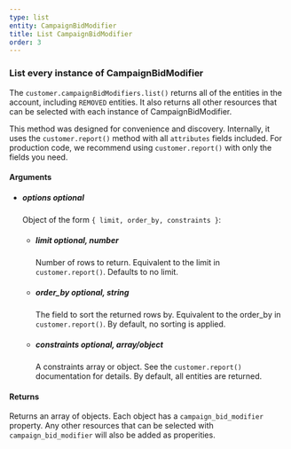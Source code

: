 ```yaml
---
type: list
entity: CampaignBidModifier 
title: List CampaignBidModifier 
order: 3
---
```


### List every instance of CampaignBidModifier 


The `customer.campaignBidModifiers.list()` returns all of the entities in the account, including `REMOVED` entities. It also returns all other resources that can be selected with each instance of CampaignBidModifier.

This method was designed for convenience and discovery. Internally, it uses the `customer.report()` method with all `attributes` fields included. For production code, we recommend using `customer.report()` with only the fields you need.


#### Arguments

-   ##### options _optional_
    Object of the form `{ limit, order_by, constraints }`:
    -   ##### limit _optional, number_
        Number of rows to return. Equivalent to the limit in `customer.report()`. Defaults to no limit.
    -   ##### order_by _optional, string_
        The field to sort the returned rows by. Equivalent to the order_by in `customer.report()`. By default, no sorting is applied.
    -   ##### constraints _optional, array/object_
        A constraints array or object. See the `customer.report()` documentation for details. By default, all entities are returned.


#### Returns

Returns an array of objects.
Each object has a `campaign_bid_modifier` property. Any other resources that can be selected with `campaign_bid_modifier` will also be added as properities.

